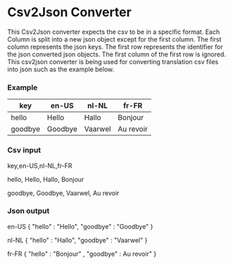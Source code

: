 Csv2Json Converter
==================

This Csv2Json converter expects the csv to be in a specific format. Each Column is split into a new json object except for the first column. The first column represents the json keys. The first row represents the identifier for the json converted json objects. The first column of the first row is ignored. This csv2json converter is being used for converting translation csv files into json such as the example below.

### Example

| key     | en-US   | nl-NL   | fr-FR     |
|---------|---------|---------|-----------|
| hello   | Hello   | Hallo   | Bonjour   |
| goodbye | Goodbye | Vaarwel | Au revoir |

### Csv input

key,en-US,nl-NL,fr-FR

hello, Hello, Hallo, Bonjour

goodbye, Goodbye, Vaarwel, Au revoir

### Json output

en-US { "hello" : "Hello", "goodbye" : "Goodbye" }

nl-NL { "hello" : "Hallo", "goodbye" : "Vaarwel" }

fr-FR { "hello" : "Bonjour" , "goodbye" : Au revoir" }
